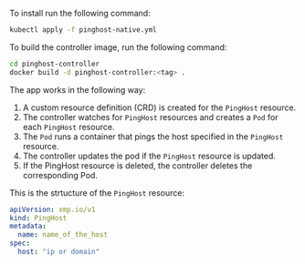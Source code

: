 To install run the following command:

```bash
kubectl apply -f pinghost-native.yml
```

To build the controller image, run the following command:

```bash
cd pinghost-controller
docker build -d pinghost-controller:<tag> .
```

The app works in the following way:

1. A custom resource definition (CRD) is created for the `PingHost` resource.
2. The controller watches for `PingHost` resources and creates a `Pod` for each `PingHost` resource.
3. The `Pod` runs a container that pings the host specified in the `PingHost` resource.
4. The controller updates the pod if the `PingHost` resource is updated.
5. If the PingHost resource is deleted, the controller deletes the corresponding Pod.

This is the strtucture of the `PingHost` resource:

```yaml
apiVersion: xmp.io/v1
kind: PingHost
metadata:
  name: name_of_the_host
spec:
  host: "ip or domain"
```

